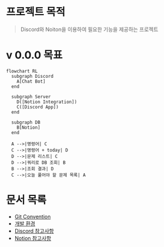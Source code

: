 # 프로젝트 목적
> Discord와 Noiton을 이용하여 필요한 기능을 제공하는 프로젝트

# v 0.0.0 목표
```mermaid
flowchart RL
  subgraph Discord
    A[Chat Bot]
  end

  subgraph Server
    D([Notion Integration])
    C([Discord App])
  end

  subgraph DB
    B[Notion]
  end

  A -->|명령어| C
  C -->|명령어 + today| D
  D -->|문제 리스트| C
  D -->|쿼리로 DB 조회| B
  B -->|조회 결과| D
  C -->|오늘 풀어야 할 문제 목록| A
```

# 문서 목록
* [Git Convention](docs/Git%20Convention.md)
* [개발 환경](docs/%EA%B0%9C%EB%B0%9C%20%ED%99%98%EA%B2%BD.md)
* [Discord 참고사항](docs/Discord%20%EC%B0%B8%EA%B3%A0%EC%82%AC%ED%95%AD.md)
* [Notion 참고사항](docs/Notion%20%EC%B0%B8%EA%B3%A0%EC%82%AC%ED%95%AD.md)

